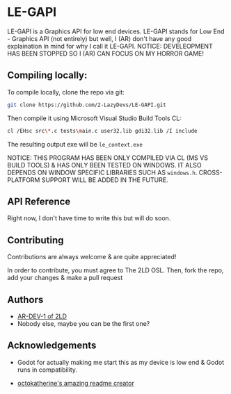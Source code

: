 
# LE-GAPI 

LE-GAPI is a Graphics API for low end devices. 
LE-GAPI stands for Low End - Graphics API (not entirely) but well, I (AR) don't have any good explaination in mind for why I call it LE-GAPI.
NOTICE: DEVELEOPMENT HAS BEEN STOPPED SO I (AR) CAN FOCUS ON MY HORROR GAME!
## Compiling locally:
To compile locally, clone the repo via git:
```bash
git clone https://github.com/2-LazyDevs/LE-GAPI.git
```
Then compile it using Microsoft Visual Studio Build Tools CL:
```bash
cl /EHsc src\*.c tests\main.c user32.lib gdi32.lib /I include
```
 The resulting output exe will be `le_context.exe`

NOTICE: THIS PROGRAM HAS BEEN ONLY COMPILED VIA CL (MS VS BUILD TOOLS) & HAS ONLY BEEN TESTED ON WINDOWS. IT ALSO DEPENDS ON WINDOW SPECIFIC LIBRARIES SUCH AS `windows.h`. CROSS-PLATFORM SUPPORT WILL BE ADDED IN THE FUTURE.

## API Reference

Right now, I don't have time to write this but will do soon.


## Contributing

Contributions are always welcome & are quite appreciated!

In order to contribute, you must agree to The 2LD OSL. Then, fork the repo, add your changes & make a pull request

## Authors

- [AR-DEV-1 of 2LD](https://github.com/AR-DEV-1)
- Nobody else, maybe you can be the first one?

## Acknowledgements

 - Godot for actually making me start this as my device is low end & Godot runs in compatibility.

 - [octokatherine's amazing readme creator](https://github.com/octokatherine/readme.so)


